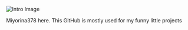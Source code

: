 ![Intro Image](Koharu.gif)

Miyorina378 here. This GitHub is mostly used for my funny little projects

<!---
Miyorina378/Miyorina378 is a ✨ special ✨ repository because its `README.md` (this file) appears on your GitHub profile.
You can click the Preview link to take a look at your changes.
--->
